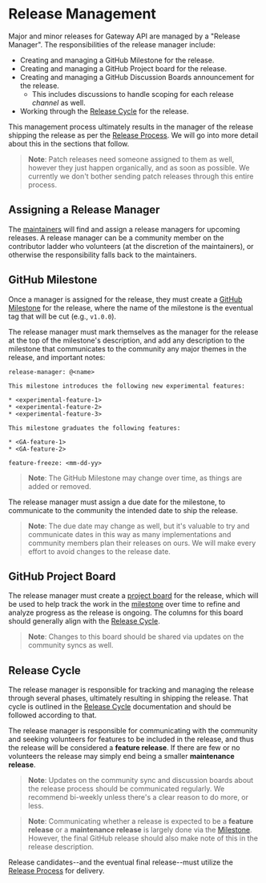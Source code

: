 # Release Management

Major and minor releases for Gateway API are managed by a "Release Manager".
The responsibilities of the release manager include:

* Creating and managing a GitHub Milestone for the release.
* Creating and managing a GitHub Project board for the release.
* Creating and managing a GitHub Discussion Boards announcement for the release.
  * This includes discussions to handle scoping for each release _channel_ as well.
* Working through the [Release Cycle](#release-phases) for the release.

This management process ultimately results in the manager of the release
shipping the release as per the [Release Process]. We will go into more detail
about this in the sections that follow.

> **Note**: Patch releases need someone assigned to them as well, however they
> just happen organically, and as soon as possible. We currently we don't bother
> sending patch releases through this entire process.

[Release Cycle]:https://gateway-api.sigs.k8s.io/contributing/release-cycle/
[Release Process]:/RELEASE.md

## Assigning a Release Manager

The [maintainers] will find and assign a release managers for upcoming
releases. A release manager can be a community member on the contributor ladder
who volunteers (at the discretion of the maintainers), or otherwise the
responsibility falls back to the maintainers.

[maintainers]:/OWNERS_ALIASES

## GitHub Milestone

Once a manager is assigned for the release, they must create a [GitHub
Milestone] for the release, where the name of the milestone is the eventual tag
that will be cut (e.g., `v1.0.0`).

The release manager must mark themselves as the manager for the release at the
top of the milestone's description, and add any description to the milestone
that communicates to the community any major themes in the release, and
important notes:

```console
release-manager: @<name>

This milestone introduces the following new experimental features:

* <experimental-feature-1>
* <experimental-feature-2>
* <experimental-feature-3>

This milestone graduates the following features:

* <GA-feature-1>
* <GA-feature-2>

feature-freeze: <mm-dd-yy>
```

> **Note**: The GitHub Milestone may change over time, as things are added or
> removed.

The release manager must assign a due date for the milestone, to communicate to
the community the intended date to ship the release.

> **Note**: The due date may change as well, but it's valuable to try and
> communicate dates in this way as many implementations and community members
> plan their releases on ours. We will make every effort to avoid changes to the
> release date.

[GitHub Milestone]:https://github.com/kubernetes-sigs/gateway-api/milestones

## GitHub Project Board

The release manager must create a [project board] for the release, which will
be used to help track the work in the [milestone](#github-milestone) over time
to refine and analyze progress as the release is ongoing. The columns for this
board should generally align with the [Release Cycle].

> **Note**: Changes to this board should be shared via updates on the community
> syncs as well.

[project board]:https://github.com/kubernetes-sigs/gateway-api/projects
[Release Cycle]:https://gateway-api.sigs.k8s.io/contributing/release-cycle/

## Release Cycle

The release manager is responsible for tracking and managing the release
through several phases, ultimately resulting in shipping the release. That
cycle is outlined in the [Release Cycle] documentation and should be followed
according to that.

The release manager is responsible for communicating with the community and
seeking volunteers for features to be included in the release, and thus the
release will be considered a **feature release**. If there are few or no
volunteers the release may simply end being a smaller **maintenance release**.

> **Note**: Updates on the community sync and discussion boards about the
> release process should be communicated regularly. We recommend bi-weekly
> unless there's a clear reason to do more, or less.

> **Note**: Communicating whether a release is expected to be a **feature
> release** or a **maintenance release** is largely done via the [Milestone].
> However, the final GitHub release should also make note of this in the
> release description.

Release candidates--and the eventual final release--must utilize the [Release
Process](/RELEASE.md) for delivery.

[Release Cycle]:https://gateway-api.sigs.k8s.io/contributing/release-cycle/
[Milestone]:#github-milestone
